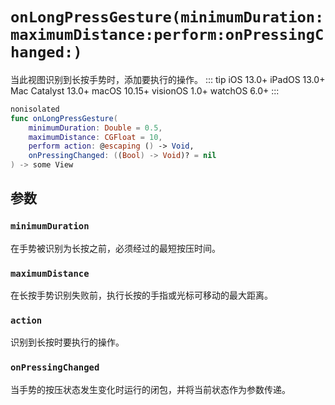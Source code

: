 # `onLongPressGesture(minimumDuration:maximumDistance:perform:onPressingChanged:)`

当此视图识别到长按手势时，添加要执行的操作。
::: tip
iOS 13.0+
iPadOS 13.0+
Mac Catalyst 13.0+
macOS 10.15+
visionOS 1.0+
watchOS 6.0+
:::

```swift
nonisolated
func onLongPressGesture(
    minimumDuration: Double = 0.5,
    maximumDistance: CGFloat = 10,
    perform action: @escaping () -> Void,
    onPressingChanged: ((Bool) -> Void)? = nil
) -> some View
```

## 参数

### `minimumDuration`

在手势被识别为长按之前，必须经过的最短按压时间。

### `maximumDistance`

在长按手势识别失败前，执行长按的手指或光标可移动的最大距离。

### `action`

识别到长按时要执行的操作。

### `onPressingChanged`

当手势的按压状态发生变化时运行的闭包，并将当前状态作为参数传递。
